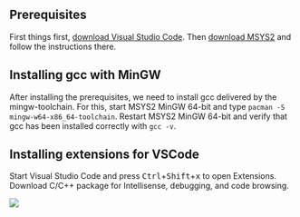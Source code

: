 ## Prerequisites

First things first, [download Visual Studio Code](https://code.visualstudio.com/download). Then [download MSYS2](https://www.msys2.org/) and follow the instructions there.

## Installing gcc with MinGW
After installing the prerequisites, we need to install gcc delivered by the mingw-toolchain. For this, start MSYS2 MinGW 64-bit and type `pacman -S mingw-w64-x86_64-toolchain`. Restart MSYS2 MinGW 64-bit and verify that gcc has been installed correctly with `gcc -v`.

## Installing extensions for VSCode 
Start Visual Studio Code and press <kbd>Ctrl</kbd>+<kbd>Shift</kbd>+<kbd>x</kbd> 
to open Extensions. Download C/C++ package for Intellisense, debugging, and code browsing.  

![](https://media.giphy.com/media/7zSzFQluydVuZdceE4/giphy.gif)

